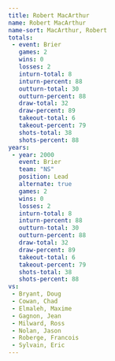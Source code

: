 ```yaml
---
title: Robert MacArthur
name: Robert MacArthur
name-sort: MacArthur, Robert
totals:
 - event: Brier
   games: 2
   wins: 0
   losses: 2
   inturn-total: 8
   inturn-percent: 88
   outturn-total: 30
   outturn-percent: 88
   draw-total: 32
   draw-percent: 89
   takeout-total: 6
   takeout-percent: 79
   shots-total: 38
   shots-percent: 88
years:
 - year: 2000
   event: Brier
   team: "NS"
   position: Lead
   alternate: true
   games: 2
   wins: 0
   losses: 2
   inturn-total: 8
   inturn-percent: 88
   outturn-total: 30
   outturn-percent: 88
   draw-total: 32
   draw-percent: 89
   takeout-total: 6
   takeout-percent: 79
   shots-total: 38
   shots-percent: 88
vs:
 - Bryant, Doug
 - Cowan, Chad
 - Elmaleh, Maxime
 - Gagnon, Jean
 - Milward, Ross
 - Nolan, Jason
 - Roberge, Francois
 - Sylvain, Eric
---
```

